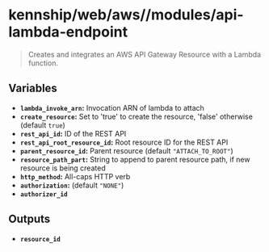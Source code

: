 # kennship/web/aws//modules/api-lambda-endpoint

> Creates and integrates an AWS API Gateway Resource with a Lambda function.

## Variables

- **`lambda_invoke_arn`:** Invocation ARN of lambda to attach
- **`create_resource`:** Set to 'true' to create the resource, 'false' otherwise (default `true`)
- **`rest_api_id`:** ID of the REST API
- **`rest_api_root_resource_id`:** Root resource ID for the REST API
- **`parent_resource_id`:** Parent resource (default `"ATTACH_TO_ROOT"`)
- **`resource_path_part`:** String to append to parent resource path, if new resource is being created
- **`http_method`:** All-caps HTTP verb
- **`authorization`:** (default `"NONE"`)
- **`authorizer_id`**

## Outputs

- **`resource_id`**